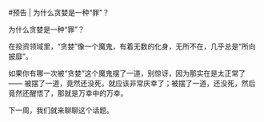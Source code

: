 #预告 | 为什么贪婪是一种“罪”？

为什么贪婪是一种“罪”？

在投资领域里，“贪婪”像一个魔鬼，有着无数的化身，无所不在，几乎总是“所向披靡”。

如果你有哪一次被“贪婪”这个魔鬼摆了一道，别惊讶，因为那实在是太正常了 —— 被摆了一道，竟然还没死，就应该非常庆幸了；被摆了一道，还没死，然后竟然还醒悟了，那就是万幸中的万幸。

下一周，我们就来聊聊这个话题。